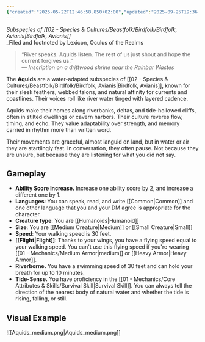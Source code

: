 ```yaml
---
{"created":"2025-05-22T12:46:58.850+02:00","updated":"2025-09-25T19:36:26.000+02:00","cssclasses":null,"tags":null,"dg-publish":true,"permalink":"/02-species-and-cultures/beastfolk/birdfolk/aquids/","dgPassFrontmatter":true}
---
```


_Subspecies of [[02 - Species & Cultures/Beastfolk/Birdfolk/Birdfolk, Avianis\|Birdfolk, Avianis]]_  
_Filed and footnoted by Lexicon, Oculus of the Realms  

> “River speaks. Aquids listen. The rest of us just shout and hope the current forgives us.”  
> — _Inscription on a driftwood shrine near the Rainbar Wastes_

The **Aquids** are a water-adapted subspecies of [[02 - Species & Cultures/Beastfolk/Birdfolk/Birdfolk, Avianis\|Birdfolk, Avianis]], known for their sleek feathers, webbed talons, and natural affinity for currents and coastlines. Their voices roll like river water tinged with layered cadence.

Aquids make their homes along riverbanks, deltas, and tide-hollowed cliffs, often in stilted dwellings or cavern harbors. Their culture reveres flow, timing, and echo. They value adaptability over strength, and memory carried in rhythm more than written word.

Their movements are graceful, almost languid on land, but in water or air they are startlingly fast. In conversation, they often pause. Not because they are unsure, but because they are listening for what you did not say.

## Gameplay
- **Ability Score Increase.** Increase one ability score by 2, and increase a different one by 1.
- **Languages**: You can speak, read, and write [[Common\|Common]] and one other language that you and your DM agree is appropriate for the character.
- **Creature type**: You are [[Humanoids\|Humanoid]]
- **Size**: You are [[Medium Creature\|Medium]] or [[Small Creature\|Small]]
- **Speed**: Your walking speed is 30 feet.
- **[[Flight\|Flight]]**: Thanks to your wings, you have a flying speed equal to your walking speed. You can't use this flying speed if you're wearing [[01 - Mechanics/Medium Armor\|medium]] or [[Heavy Armor\|Heavy Armor]].
- **Riverborne.** You have a swimming speed of 30 feet and can hold your breath for up to 10 minutes.
- **Tide-Sense.** You have proficiency in the [[01 - Mechanics/Core Attributes & Skills/Survival Skill\|Survival Skill]]. You can always tell the direction of the nearest body of natural water and whether the tide is rising, falling, or still.

## Visual Example
![[Aquids_medium.png\|Aquids_medium.png]]